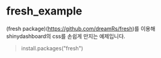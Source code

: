# fresh_example
(fresh package)(https://github.com/dreamRs/fresh)를 이용해 shinydashboard의 css를 손쉽게 만지는 예제입니다.

> install.packages("fresh")
